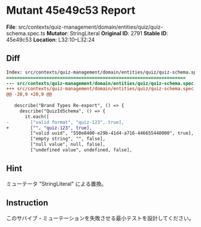 # Mutant 45e49c53 Report

**File**: src/contexts/quiz-management/domain/entities/quiz/quiz-schema.spec.ts
**Mutator**: StringLiteral
**Original ID**: 2791
**Stable ID**: 45e49c53
**Location**: L32:10–L32:24

## Diff

```diff
Index: src/contexts/quiz-management/domain/entities/quiz/quiz-schema.spec.ts
===================================================================
--- src/contexts/quiz-management/domain/entities/quiz/quiz-schema.spec.ts	original
+++ src/contexts/quiz-management/domain/entities/quiz/quiz-schema.spec.ts	mutated #2791
@@ -28,9 +28,9 @@
 
   describe("Brand Types Re-export", () => {
     describe("QuizIdSchema", () => {
       it.each([
-        ["valid format", "quiz-123", true],
+        ["", "quiz-123", true],
         ["valid uuid", "550e8400-e29b-41d4-a716-446655440000", true],
         ["empty string", "", false],
         ["null value", null, false],
         ["undefined value", undefined, false],
```

## Hint

ミューテータ "StringLiteral" による置換。

## Instruction

このサバイブ・ミューテーションを失敗させる最小テストを設計してください。
